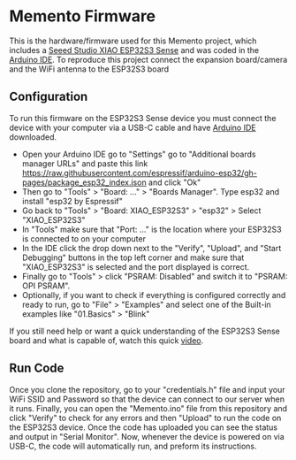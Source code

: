# Memento Firmware
This is the hardware/firmware used for this Memento project, which includes a [Seeed Studio XIAO ESP32S3 Sense](https://www.seeedstudio.com/XIAO-ESP32S3-Sense-p-5639.html) and was coded in the [Arduino IDE](https://www.arduino.cc/en/software). To reproduce this project connect the expansion board/camera and the WiFi antenna to the ESP32S3 board

## Configuration
To run this firmware on the ESP32S3 Sense device you must connect the device with your computer via a USB-C cable and have [Arduino IDE](https://www.arduino.cc/en/software) downloaded.

 - Open your Arduino IDE go to "Settings" go to "Additional boards   
   manager URLs" and paste this link https://raw.githubusercontent.com/espressif/arduino-esp32/gh-pages/package_esp32_index.json and click "Ok"
 - Then go to "Tools" > "Board: ..." > "Boards Manager".    Type esp32 and install "esp32 by Espressif"
 - Go back to "Tools" > "Board: XIAO_ESP32S3" > "esp32" > Select "XIAO_ESP32S3"
 - In "Tools" make sure that "Port: ..." is the location where your
   ESP32S3 is connected to on your computer
 - In the IDE click the drop down next to the "Verify", "Upload", and
   "Start Debugging" buttons in the top left corner and make sure
   that "XIAO_ESP32S3" is selected and the port displayed is correct.
 - Finally go to "Tools" > click "PSRAM: Disabled" and switch it to
   "PSRAM: OPI PSRAM".
 - Optionally, if you want to check if everything is configured correctly and ready to run, go to "File" > "Examples" and select one of the Built-in examples like "01.Basics" > "Blink"

If you still need help or want a quick understanding of the ESP32S3 Sense board and what is capable of, watch this quick [video](https://www.youtube.com/watch?v=_wvuOsRgmt4).

## Run Code
Once you clone the repository, go to your "credentials.h" file and input your WiFi SSID and Password so that the device can connect to our server when it runs. Finally, you can open the "Memento.ino" file from this repository and click "Verify" to check for any errors and then "Upload" to run the code on the ESP32S3 device. Once the code has uploaded you can see the status and output in "Serial Monitor". Now, whenever the device is powered on via USB-C, the code will automatically run, and preform its instructions. 
